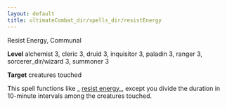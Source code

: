 ```yaml
---
layout: default
title: ultimateCombat_dir/spells_dir/resistEnergy
---
```

Resist Energy, Communal

**Level** alchemist 3, cleric 3, druid 3, inquisitor 3, paladin 3, ranger 3, sorcerer_dir/wizard 3, summoner 3

**Target** creatures touched

This spell functions like _ [resist energy](../spells_dir/resistEnergy#_resist-energy)_, except you divide the duration in 10-minute intervals among the creatures touched.

